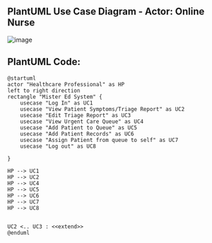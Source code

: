 ## PlantUML Use Case Diagram - Actor: Online Nurse
![image](https://github.com/user-attachments/assets/a8fa3538-115a-4c24-8569-20ae6b042f73)


## PlantUML Code:

```
@startuml
actor "Healthcare Professional" as HP
left to right direction
rectangle "Mister Ed System" {
    usecase "Log In" as UC1
    usecase "View Patient Symptoms/Triage Report" as UC2
    usecase "Edit Triage Report" as UC3
    usecase "View Urgent Care Queue" as UC4
    usecase "Add Patient to Queue" as UC5
    usecase "Add Patient Records" as UC6
    usecase "Assign Patient from queue to self" as UC7
    usecase "Log out" as UC8
   
}

HP --> UC1
HP --> UC2
HP --> UC4
HP --> UC5
HP --> UC6
HP --> UC7
HP --> UC8


UC2 <.. UC3 : <<extend>>
@enduml
```
